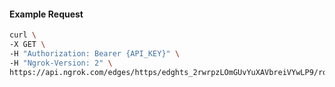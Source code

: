 <!-- Code generated for API Clients. DO NOT EDIT. -->

#### Example Request

```bash
curl \
-X GET \
-H "Authorization: Bearer {API_KEY}" \
-H "Ngrok-Version: 2" \
https://api.ngrok.com/edges/https/edghts_2rwrpzLOmGUvYuXAVbreiVYwLP9/routes/edghtsrt_2rwrpxfddadoTeRONpuXvEHyYHe/request_headers
```
